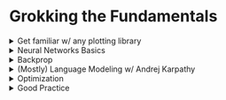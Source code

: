 # Grokking the Fundamentals

<details>

<summary>Get familiar w/ any plotting library</summary>

* I would recommend Plotly
  * If you're interested in Plotly, see [this](https://www.perfectlynormal.co.uk/blog-plotly-widgets) and play around for an hour or so while using Anki to memorize all the basics

</details>

<details>

<summary>Neural Networks Basics</summary>

* Videos
  * Watch up to (but not including) “backpropagation calculus” from 3Blue1Brown's Neural Networks [playlist](https://www.3blue1brown.com/topics/neural-networks)
  * **TODO:** add questions from Anki on basic neural net concepts&#x20;
* Revisit and complete the [coding page](coding.md) until the second stop.
* Practice
  * [How Does a Neural Network Really Work](https://www.kaggle.com/code/jhoward/how-does-a-neural-net-really-work)
  * [Linear Model and Neural Net From Scratch](https://www.kaggle.com/code/jhoward/linear-model-and-neural-net-from-scratch)
  * **How to practice** (relevant for all future Andrej Karpathy videos as well)
    * Run each cell and understand why it works. If you don't get it, ask GPT until you do. **Don't let your eyes glaze over and start skimming.**
      * Create a new cell that describes what the original cell does in comments. Include the basic functionality and hints for any particularly thorny implementation details as well as _why_.
      * Re-implement in your new cell&#x20;
    * Once you feel like you understand each cell, condense cells until each one represents a significant "chunk".&#x20;
      * Do the same process as above
    * Remove all hints and try to do the whole thing by yourself. At most, keep a bulleted list of all the high-level logical "chunks". &#x20;
    * Ideally, you want to now do the whole thing with new specifications (new dataset, slightly different architecture, etc).
  * (Recommended Bonus): go through the [fastbook version ](https://github.com/fastai/fastbook/blob/master/04\_mnist\_basics.ipynb)of this lesson. If you've already practiced extensively with the previous 2 notebooks, you can go through this relatively quickly and just understand each cell.&#x20;
* Revisit and complete the [last section of the coding page](coding.md#getting-better-with-tensors).

</details>

<details>

<summary>Backprop</summary>

* Watch either or both of Artem Kirsanov's [lovely explainer](https://youtu.be/SmZmBKc7Lrs) on backprop and 3B1B's [backpropagation calculus](https://www.3blue1brown.com/lessons/backpropagation-calculus) (definitely read through the text after watching the video; it helps a lot with clarification)
* Watch Andrej Karpathy's lecture on [neural networks](https://youtu.be/VMj-3S1tku0) (it's okay if some of the exact backprop stuff doesn't make complete sense quite yet)
  * For all Andrej Karpathy videos, make sure you read the descriptions. They usually have Colab notebooks to follow along in and questions + exercises.&#x20;
    * I would recommend either following along in the Colab notebook provided but pausing every so often to re-implement yourself or just following along and implementing in a separate Colab notebook. Also, always try to work on at least one of the exercises.&#x20;
* Progress check
  * Really, truly, genuinely understand that a neural net is basically just a function that is trying to fit some points in a space in a way that allows it to predict future points with as much accuracy as possible. Artem Kirsanov's video builds some good intuition for that.&#x20;
    * If you've taken a statistics class and remember looking at least-squares regression lines, just think of a neural network as a more complicated form of that.&#x20;
      * Now, if you'll recall things like underfitting/overfitting, being wary of extrapolation, using metrics and other graphs to evaluate fit, and the impact that outliers can have on the line, things will feel very familiar as you continue to watch Andrej Karpathy videos in future sections.
  * Understand this (from Neel Nanda): backprop is just the chain rule on multivariate functions.
  * By now you should have a solid grok on backprop. Find other resources if you don't.&#x20;

<!---->

* [Become a backprop ninja part 1](https://arena3-chapter0-fundamentals.streamlit.app/\[0.4]\_Backprop) :)
  * A lot might feel repetitive so skim if necessary. The last section is definitely worthwhile in it's entirety.&#x20;
  * Note: When I first went through ARENA, I didn't notice the colab notebooks at the top and was doing everything in my own Jupyter notebook. Definitely use the colab notebook provided for exercises to check your answers.&#x20;

</details>

<details>

<summary>(Mostly) Language Modeling w/ Andrej Karpathy </summary>

* **Meta-note**: for each video that has exercises in the description, try to answer all the questions and do at least one of the coding exercises. I didn't think to check the description until I looked at the videos again while linking them here. I intend to take a day soon just to implement the most important coding exercises and answer all the questions (if this is still up when you read this, I probably haven't done them yet; contact me or open an issue about that to pressure me into doing so).
* [Language Modeling Part 1: Makemore](https://www.youtube.com/watch?v=PaCmpygFfXo)
  * Make sure you understand all of the Pytorch operations
  * Explain broadcasting
  * What is negative log-likelihood?
  * What is softmax?
  * What were the two different models trained in the video? What are the key differences? Why might you prefer the second over the first (even if they have near-identical results as of now)?
* [Language Modeling Part 2: MLP](https://youtu.be/TCH\_1BHY58I)
  * Why do you split into train/dev/test splits? Roughly what proportions are standard?
  * Why do you use minibatches? This video builds good intuition to what 3b1b mentions here: [https://youtu.be/Ilg3gGewQ5U?t=613](https://youtu.be/Ilg3gGewQ5U?t=613).
  * How do you find a good initial learning rate?
* [Language Modeling Part 3: MLP Internals](https://youtu.be/P6sfmUTpUmc)
  * Explain Kaiming init.&#x20;
    * Why do you even want to use it?&#x20;
    * How do you do it?
    * Why was it a breakthrough?
  * Repeat the above for batchnorm.
  * Take note of the different visualizations. What is each of them supposed to tell you? What do they look like when things are good? What do they look like when things are broken?
    * Make sure you can reproduce the visualizations using whatever plotting library you've learned.&#x20;
* [Become a backprop ninja part 2](https://youtu.be/q8SA3rM6ckI) :).
  * Do your best. I think it really helps build intuition for how gradients "flow" through a neural net.
* [Language Modeling Part 4: Wavenet](https://youtu.be/t3YJ5hKiMQ0)
* You'll notice that there are still a couple of videos left in Andrej's course. That's not a mistake! We'll get back them later.

</details>

<details>

<summary>Optimization</summary>

**Note:** This looks like a good resource but I haven't used it yet so I can't offer any comments.

[https://arena3-chapter0-fundamentals.streamlit.app/%5B0.3%5D\_Optimization](https://arena3-chapter0-fundamentals.streamlit.app/\[0.3]\_Optimization)

**TODO:** Evaluate the chapter and see if there are any articles, GPT threads, questions, etc you want to add.

</details>

<details>

<summary> Good Practice</summary>

**Note:** These look like good resources but I haven't used it yet so I can't offer any comments.

[https://arena3-chapter0-fundamentals.streamlit.app/%5B0.1%5D\_Ray\_Tracing](https://arena3-chapter0-fundamentals.streamlit.app/\[0.1]\_Ray\_Tracing)

[https://arena3-chapter0-fundamentals.streamlit.app/%5B0.2%5D\_CNNs\_&\_ResNets](https://arena3-chapter0-fundamentals.streamlit.app/\[0.2]\_CNNs\_&\_ResNets)

[https://arena3-chapter0-fundamentals.streamlit.app/%5B0.5%5D\_VAEs\_&\_GANs](https://arena3-chapter0-fundamentals.streamlit.app/\[0.5]\_VAEs\_&\_GANs)

</details>
